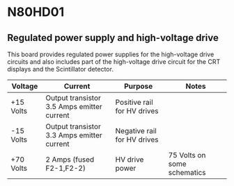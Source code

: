 # N80HD01

## Regulated power supply and high-voltage drive

This board provides regulated power supplies for the high-voltage drive circuits and also includes part of the high-voltage drive circuit for the CRT displays and the Scintillator detector.

|Voltage|Current|Purpose|Notes|
|---|---|---|---|
|+15 Volts|Output transistor 3.5 Amps emitter current|Positive rail for HV drives| |
|-15 Volts|Output transistor 3.3 Amps emitter current|Negative rail for HV drives| |
|+70 Volts|2 Amps (fused F2-1,F2-2)|HV drive power|75 Volts on some schematics|

